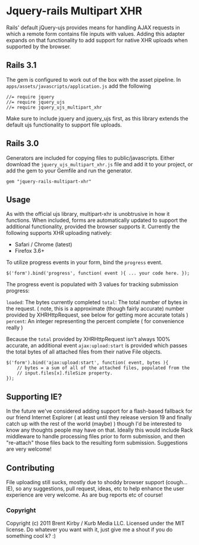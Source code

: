 # Jquery-rails Multipart XHR

Rails' default jQuery-ujs provides means for handling AJAX requests in which a remote form contains file inputs with values. Adding this adapter expands on that functionality to add support for native XHR uploads when supported by the browser.

## Rails 3.1

The gem is configured to work out of the box with the asset pipeline. In `apps/assets/javascripts/application.js` add the following

	//= require jquery
	//= require jquery_ujs
	//= require jquery_ujs_multipart_xhr
	
Make sure to include jquery and jquery_ujs first, as this library extends the default ujs functionality to support file uploads.

## Rails 3.0

Generators are included for copying files to public/javascripts. Either download the `jquery_ujs_multipart_xhr.js` file and add it to your project, or add the gem to your Gemfile and run the generator.

	gem "jquery-rails-multipart-xhr"

## Usage

As with the official ujs library, multipart-xhr is unobtrusive in how it functions. When included, forms are automatically updated to support the additional functionality, provided the browser supports it. Currently the following supports XHR uploading natively:

* Safari / Chrome (latest)
* Firefox 3.6+

To utilize progress events in your form, bind the `progress` event.

	$('form').bind('progress', function( event ){ ... your code here. });
	
The progress event is populated with 3 values for tracking submission progress:

`loaded`: The bytes currently completed
`total`: The total number of bytes in the request. ( note, this is a approximate (though fairly accurate) number provided by XHRHttpRequest, see below for getting more accurate totals )
`percent`: An integer representing the percent complete ( for convenience really )

Because the `total` provided by XHRHttpRequest isn't always 100% accurate, an additional event `ajax:upload:start` is provided which passes the total bytes of all attached files from their native File objects.

	$('form').bind('ajax:upload:start', function( event, bytes ){
		// bytes = a sum of all of the attached files, populated from the
		// input.files[x].fileSize property.
	});
	

## Supporting IE?

In the future we've considered adding support for a flash-based fallback for our friend Internet Explorer ( at least until they release version 19 and finally catch up with the rest of the world (maybe) ) though I'd be interested to know any thoughts people may have on that. Ideally this would include Rack middleware to handle processing files prior to form submission, and then "re-attach" those files back to the resulting form submission. Suggestions are very welcome!

## Contributing

File uploading still sucks, mostly due to shoddy browser support (cough... IE), so any suggestions, pull request, ideas, etc to help enhance the user experience are very welcome. As are bug reports etc of course!

### Copyright

Copyright (c) 2011 Brent Kirby / Kurb Media LLC. Licensed under the MIT license. Do whatever you want with it, just give me a shout if you do something cool k? :)



